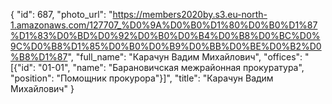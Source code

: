 {
    "id": 687,
    "photo_url": "https://members2020by.s3.eu-north-1.amazonaws.com/127707_%D0%9A%D0%B0%D1%80%D0%B0%D1%87%D1%83%D0%BD%D0%92%D0%B0%D0%B4%D0%B8%D0%BC%D0%9C%D0%B8%D1%85%D0%B0%D0%B9%D0%BB%D0%BE%D0%B2%D0%B8%D1%87",
    "full_name": "Карачун Вадим Михайлович",
    "offices": "[{\"id\": \"01-01\", \"name\": \"Барановичская межрайонная прокуратура\", \"position\": \"Помощник прокурора\"}]",
    "title": "Карачун Вадим Михайлович"
}